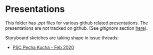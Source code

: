 # Presentations

This folder has *.ppt* files for various github related presentations. The presentations are not tracked on github.
(See *gitignore* section [here](https://github.com/SOLV-Code/Githubbing)).

 Storyboard sketches are taking shape in issue threads:

* [PSC Pecha Kucha - Feb 2020](https://github.com/SOLV-Code/Githubbing/issues/1)